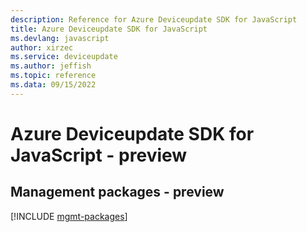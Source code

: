 ```yaml
---
description: Reference for Azure Deviceupdate SDK for JavaScript
title: Azure Deviceupdate SDK for JavaScript
ms.devlang: javascript
author: xirzec
ms.service: deviceupdate
ms.author: jeffish
ms.topic: reference
ms.data: 09/15/2022
---
```

# Azure Deviceupdate SDK for JavaScript - preview

## Management packages - preview
[!INCLUDE [mgmt-packages](deviceupdate-mgmt-index.md)]